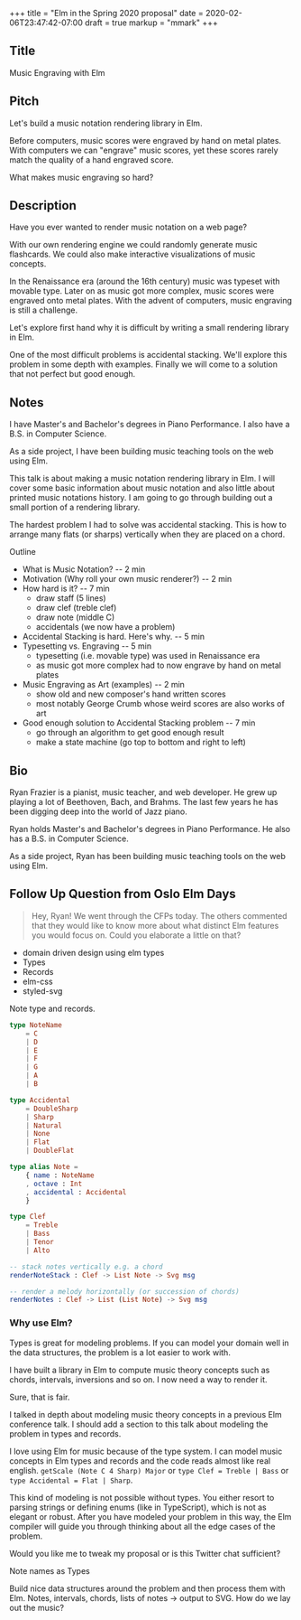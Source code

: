 +++
title = "Elm in the Spring 2020 proposal"
date = 2020-02-06T23:47:42-07:00
draft = true
markup = "mmark"
+++

## Title

Music Engraving with Elm

## Pitch

Let's build a music notation rendering library in Elm.

Before computers, music scores were engraved by hand on metal plates. With computers we can "engrave" music scores, yet these scores rarely match the quality of a hand engraved score.

What makes music engraving so hard?

## Description

Have you ever wanted to render music notation on a web page?

With our own rendering engine we could randomly generate music flashcards. We could also make interactive visualizations of music concepts.

In the Renaissance era (around the 16th century) music was typeset with movable type. Later on as music got more complex, music scores were engraved onto metal plates. With the advent of computers, music engraving is still a challenge.

Let's explore first hand why it is difficult by writing a small rendering library in Elm.

One of the most difficult problems is accidental stacking. We'll explore this problem in some depth with examples. Finally we will come to a solution that not perfect but good enough.

## Notes

I have Master's and Bachelor's degrees in Piano Performance. I also have a B.S. in Computer Science.

As a side project, I have been building music teaching tools on the web using Elm.

This talk is about making a music notation rendering library in Elm. I will cover some basic information about music notation and also little about printed music notations history. I am going to go through building out a small portion of a rendering library.

The hardest problem I had to solve was accidental stacking. This is how to arrange many flats (or sharps) vertically when they are placed on a chord.

Outline

- What is Music Notation? -- 2 min
- Motivation (Why roll your own music renderer?) -- 2 min
- How hard is it? -- 7 min
  - draw staff (5 lines)
  - draw clef (treble clef)
  - draw note (middle C)
  - accidentals (we now have a problem)
- Accidental Stacking is hard. Here's why. -- 5 min
- Typesetting vs. Engraving -- 5 min
  - typesetting (i.e. movable type) was used in Renaissance era
  - as music got more complex had to now engrave by hand on metal plates
- Music Engraving as Art (examples) -- 2 min
  - show old and new composer's hand written scores
  - most notably George Crumb whose weird scores are also works of art
- Good enough solution to Accidental Stacking problem -- 7 min
  - go through an algorithm to get good enough result
  - make a state machine (go top to bottom and right to left)

## Bio

Ryan Frazier is a pianist, music teacher, and web developer. He grew up playing a lot of Beethoven, Bach, and Brahms. The last few years he has been digging deep into the world of Jazz piano.

Ryan holds Master's and Bachelor's degrees in Piano Performance. He also has a B.S. in Computer Science.

As a side project, Ryan has been building music teaching tools on the web using Elm.

## Follow Up Question from Oslo Elm Days

> Hey, Ryan! We went through the CFPs today. The others commented that they would like to know more about what distinct Elm features you would focus on. Could you elaborate a little on that?
>
>

- domain driven design using elm types
- Types
- Records
- elm-css
- styled-svg

Note type and records.

```elm
type NoteName
    = C
    | D
    | E
    | F
    | G
    | A
    | B

type Accidental
    = DoubleSharp
    | Sharp
    | Natural
    | None
    | Flat
    | DoubleFlat

type alias Note =
    { name : NoteName
    , octave : Int
    , accidental : Accidental
    }

type Clef
    = Treble
    | Bass
    | Tenor
    | Alto

-- stack notes vertically e.g. a chord
renderNoteStack : Clef -> List Note -> Svg msg

-- render a melody horizontally (or succession of chords)
renderNotes : Clef -> List (List Note) -> Svg msg
```

### Why use Elm?

Types is great for modeling problems. If you can model your domain well in the data structures, the problem is a lot easier to work with.

I have built a library in Elm to compute music theory concepts such as chords, intervals, inversions and so on. I now need a way to render it.

Sure, that is fair.

I talked in depth about modeling music theory concepts in a previous Elm conference talk. I should add a section to this talk about modeling the problem in types and records.

I love using Elm for music because of the type system. I can model music concepts in Elm types and records and the code reads almost like real english. `getScale (Note C 4 Sharp) Major` or `type Clef = Treble | Bass` or `type Accidental = Flat | Sharp`.

This kind of modeling is not possible without types. You either resort to parsing strings or defining enums (like in TypeScript), which is not as elegant or robust. After you have modeled your problem in this way, the Elm compiler will guide you through thinking about all the edge cases of the problem.

Would you like me to tweak my proposal or is this Twitter chat sufficient?

Note names as Types

Build nice data structures around the problem and then process them with Elm. Notes, intervals, chords, lists of notes -> output to SVG. How do we lay out the music?


